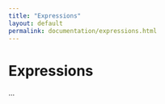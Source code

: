 ```yaml
---
title: "Expressions"
layout: default
permalink: documentation/expressions.html
---
```


# Expressions

...
